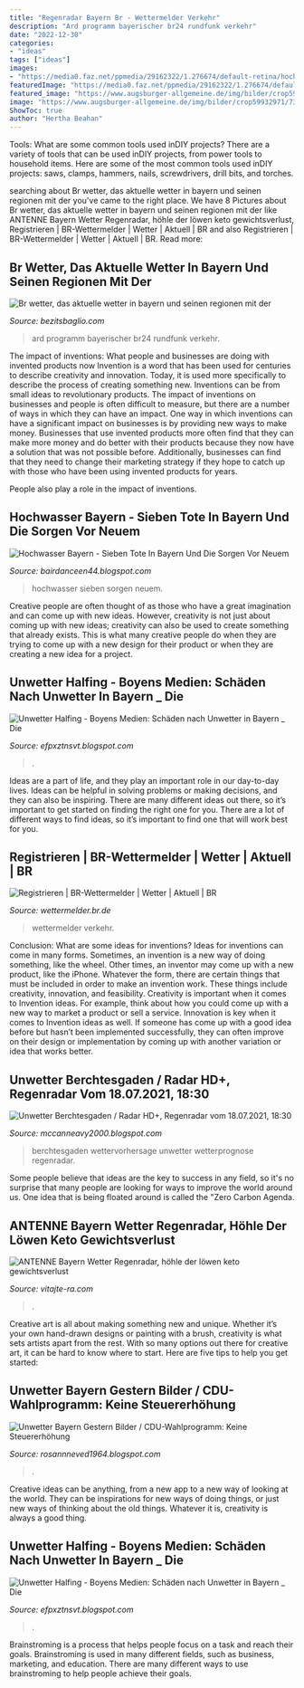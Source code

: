 ```yaml
---
title: "Regenradar Bayern Br - Wettermelder Verkehr"
description: "Ard programm bayerischer br24 rundfunk verkehr"
date: "2022-12-30"
categories:
- "ideas"
tags: ["ideas"]
images:
- "https://media0.faz.net/ppmedia/29162322/1.276674/default-retina/hochwasser-in-bayern.JPG"
featuredImage: "https://media0.faz.net/ppmedia/29162322/1.276674/default-retina/hochwasser-in-bayern.JPG"
featured_image: "https://www.augsburger-allgemeine.de/img/bilder/crop59932971/7326561015-cv16_9-w1880/Gewitter-in-Bayern.jpg"
image: "https://www.augsburger-allgemeine.de/img/bilder/crop59932971/7326561015-cv16_9-w1880/Gewitter-in-Bayern.jpg"
ShowToc: true
author: "Hertha Beahan"
---
```



Tools: What are some common tools used inDIY projects?
There are a variety of tools that can be used inDIY projects, from power tools to household items. Here are some of the most common tools used inDIY projects: saws, clamps, hammers, nails, screwdrivers, drill bits, and torches.

	

		
searching about Br wetter, das aktuelle wetter in bayern und seinen regionen mit der you've came to the right place. We have 8 Pictures about Br wetter, das aktuelle wetter in bayern und seinen regionen mit der like ANTENNE Bayern Wetter Regenradar, höhle der löwen keto gewichtsverlust, Registrieren | BR-Wettermelder | Wetter | Aktuell | BR and also Registrieren | BR-Wettermelder | Wetter | Aktuell | BR. Read more:
		
    
## Br Wetter, Das Aktuelle Wetter In Bayern Und Seinen Regionen Mit Der

<img loading=lazy src="https://bezitsbaglio.com/iez/scnZivn9siBHVQ4xllISYQHaEK.jpg" onerror="this.onerror=null;this.src='https://tse1.mm.bing.net/th?id=OIP.-jBHIddsBO286YL_lCRzCQAAAA&amp;pid=15.1';" alt="Br wetter, das aktuelle wetter in bayern und seinen regionen mit der">

_Source: bezitsbaglio.com_

>ard programm bayerischer br24 rundfunk verkehr. 

	

The impact of inventions: What people and businesses are doing with invented products now
Invention is a word that has been used for centuries to describe creativity and innovation. Today, it is used more specifically to describe the process of creating something new. Inventions can be from small ideas to revolutionary products. The impact of inventions on businesses and people is often difficult to measure, but there are a number of ways in which they can have an impact. 
One way in which inventions can have a significant impact on businesses is by providing new ways to make money. Businesses that use invented products more often find that they can make more money and do better with their products because they now have a solution that was not possible before. Additionally, businesses can find that they need to change their marketing strategy if they hope to catch up with those who have been using invented products for years. 

People also play a role in the impact of inventions.

    
## Hochwasser Bayern - Sieben Tote In Bayern Und Die Sorgen Vor Neuem

<img loading=lazy src="https://media0.faz.net/ppmedia/29162322/1.276674/default-retina/hochwasser-in-bayern.JPG" onerror="this.onerror=null;this.src='https://tse2.mm.bing.net/th?id=OIP.hy0uM-0SvFRIEEy1go7LYwHaFj&amp;pid=15.1';" alt="Hochwasser Bayern - Sieben Tote In Bayern Und Die Sorgen Vor Neuem">

_Source: bairdanceen44.blogspot.com_

>hochwasser sieben sorgen neuem. 

	

Creative people are often thought of as those who have a great imagination and can come up with new ideas. However, creativity is not just about coming up with new ideas; creativity can also be used to create something that already exists. This is what many creative people do when they are trying to come up with a new design for their product or when they are creating a new idea for a project.

    
## Unwetter Halfing - Boyens Medien: Schäden Nach Unwetter In Bayern _ Die

<img loading=lazy src="https://www.bgland24.de/bilder/2021/07/28/90888339/26615291-unwetter-in-halfing-am-28-juli-Qwf9.jpg" onerror="this.onerror=null;this.src='https://tse2.mm.bing.net/th?id=OIP.FSQMJz6wH5Dngej71fCVKQHaEK&amp;pid=15.1';" alt="Unwetter Halfing - Boyens Medien: Schäden nach Unwetter in Bayern _ Die">

_Source: efpxztnsvt.blogspot.com_

>. 

	

Ideas are a part of life, and they play an important role in our day-to-day lives. Ideas can be helpful in solving problems or making decisions, and they can also be inspiring. There are many different ideas out there, so it’s important to get started on finding the right one for you. There are a lot of different ways to find ideas, so it’s important to find one that will work best for you.

    
## Registrieren | BR-Wettermelder | Wetter | Aktuell | BR

<img loading=lazy src="http://wettermelder.br.de/verkehrskarte/tiles/basiskarte/8/135/88.png" onerror="this.onerror=null;this.src='https://tse4.mm.bing.net/th?id=OIP.k8csbfjbHrO5eIRhjjWRQQAAAA&amp;pid=15.1';" alt="Registrieren | BR-Wettermelder | Wetter | Aktuell | BR">

_Source: wettermelder.br.de_

>wettermelder verkehr. 

	

Conclusion: What are some ideas for inventions?
Ideas for inventions can come in many forms. Sometimes, an invention is a new way of doing something, like the wheel. Other times, an inventor may come up with a new product, like the iPhone. Whatever the form, there are certain things that must be included in order to make an invention work. These things include creativity, innovation, and feasibility. 
Creativity is important when it comes to Invention ideas. For example, think about how you could come up with a new way to market a product or sell a service. Innovation is key when it comes to Invention ideas as well. If someone has come up with a good idea before but hasn’t been implemented successfully, they can often improve on their design or implementation by coming up with another variation or idea that works better.

    
## Unwetter Berchtesgaden / Radar HD+, Regenradar Vom 18.07.2021, 18:30

<img loading=lazy src="https://www.wetterprognose-wettervorhersage.de/templates/yootheme/cache/wetter-juli-sommer-sonne-berge-wandern-ferien-urlaub-berchtesgaden-watzmann-b14d4b44.jpeg" onerror="this.onerror=null;this.src='https://tse1.mm.bing.net/th?id=OIP.eRKbA-_0wlzZgqVhJlHfqQHaEh&amp;pid=15.1';" alt="Unwetter Berchtesgaden / Radar HD+, Regenradar vom 18.07.2021, 18:30">

_Source: mccanneavy2000.blogspot.com_

>berchtesgaden wettervorhersage unwetter wetterprognose regenradar. 

	

Some people believe that ideas are the key to success in any field, so it's no surprise that many people are looking for ways to improve the world around us. One idea that is being floated around is called the "Zero Carbon Agenda.

    
## ANTENNE Bayern Wetter Regenradar, Höhle Der Löwen Keto Gewichtsverlust

<img loading=lazy src="https://vitajte-ra.com/pmaes/LPx6SqYc_WY9oFCnsrxMawHaD4.jpg" onerror="this.onerror=null;this.src='https://tse3.mm.bing.net/th?id=OIP.9128P0GBd-_sXnOV01UIygAAAA&amp;pid=15.1';" alt="ANTENNE Bayern Wetter Regenradar, höhle der löwen keto gewichtsverlust">

_Source: vitajte-ra.com_

>. 

	

Creative art is all about making something new and unique. Whether it’s your own hand-drawn designs or painting with a brush, creativity is what sets artists apart from the rest. With so many options out there for creative art, it can be hard to know where to start. Here are five tips to help you get started: 

    
## Unwetter Bayern Gestern Bilder / CDU-Wahlprogramm: Keine Steuererhöhung

<img loading=lazy src="https://www.augsburger-allgemeine.de/img/bilder/crop59932971/7326561015-cv16_9-w1880/Gewitter-in-Bayern.jpg" onerror="this.onerror=null;this.src='https://tse4.mm.bing.net/th?id=OIP.Fpu7iXpCxEA3nJTF3g8a9gHaEK&amp;pid=15.1';" alt="Unwetter Bayern Gestern Bilder / CDU-Wahlprogramm: Keine Steuererhöhung">

_Source: rosannneved1964.blogspot.com_

>. 

	

Creative ideas can be anything, from a new app to a new way of looking at the world. They can be inspirations for new ways of doing things, or just new ways of thinking about the old things. Whatever it is, creativity is always a good thing.

    
## Unwetter Halfing - Boyens Medien: Schäden Nach Unwetter In Bayern _ Die

<img loading=lazy src="https://www.rnz.de/cms_media/module_img/1389/694744_1_org_Starker_Wind_hat_in_Halfing_einen_massiven_Baum_entwurzelt._Foto_Matthias_Balk_dpa.jpg" onerror="this.onerror=null;this.src='https://tse4.mm.bing.net/th?id=OIP.P8KZjRWNkSkVRmUuzWpysQHaFj&amp;pid=15.1';" alt="Unwetter Halfing - Boyens Medien: Schäden nach Unwetter in Bayern _ Die">

_Source: efpxztnsvt.blogspot.com_

>. 

	

Brainstroming is a process that helps people focus on a task and reach their goals. Brainstroming is used in many different fields, such as business, marketing, and education. There are many different ways to use brainstroming to help people achieve their goals.

